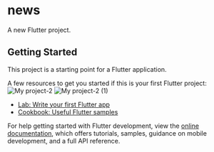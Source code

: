 # news

A new Flutter project.

## Getting Started

This project is a starting point for a Flutter application.


A few resources to get you started if this is your first Flutter project:
![My project-2](https://github.com/raghda287/news/assets/70110804/8c63a5d4-98eb-4cc1-b9ed-a5338402ee21)
![My project-2 (1)](https://github.com/raghda287/news/assets/70110804/9d2120bb-3a31-47cd-803f-f0296ebeec5a)



- [Lab: Write your first Flutter app](https://docs.flutter.dev/get-started/codelab)
- [Cookbook: Useful Flutter samples](https://docs.flutter.dev/cookbook)

For help getting started with Flutter development, view the
[online documentation](https://docs.flutter.dev/), which offers tutorials,
samples, guidance on mobile development, and a full API reference.
